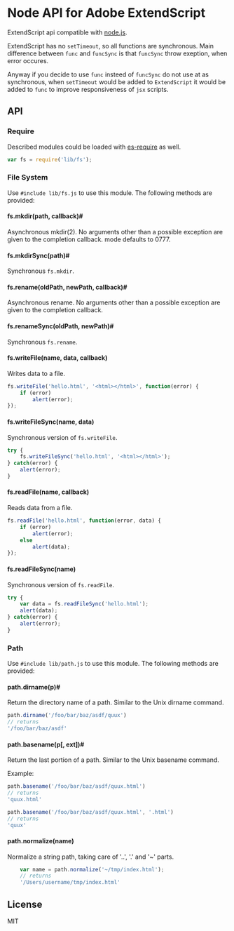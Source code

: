 # Node API for Adobe ExtendScript

ExtendScript api compatible with [node.js](http://nodejs.org "Node.js").

ExtendScript has no `setTimeout`, so all functions are synchronous.
Main difference between `func` and `funcSync` is that `funcSync`
throw exeption, when error occures.

Anyway if you decide to use `func` insteed of `funcSync` do not use at as
synchronous, when `setTimeout` would be added to `ExtendScript` it would be
added to `func` to improve responsiveness of `jsx` scripts.

## API

### Require

Described modules could be loaded with [es-require](https://github.com/coderaiser/es-require "ES Reqiure") as well.

```js
var fs = require('lib/fs');
```

### File System

Use `#include lib/fs.js` to use this module. The following methods are provided:

#### fs.mkdir(path, callback)#
Asynchronous mkdir(2). No arguments other than a possible exception are given to the completion callback. mode defaults to 0777.

#### fs.mkdirSync(path)#
Synchronous `fs.mkdir`.

#### fs.rename(oldPath, newPath, callback)#
Asynchronous rename. No arguments other than a possible exception are given to the completion callback.

#### fs.renameSync(oldPath, newPath)#
Synchronous `fs.rename`.

#### fs.writeFile(name, data, callback)

Writes data to a file.

```js
fs.writeFile('hello.html', '<html></html>', function(error) {
    if (error)
        alert(error);
});

```

#### fs.writeFileSync(name, data)

Synchronous version of `fs.writeFile`.

```js
try {
    fs.writeFileSync('hello.html', '<html></html>');
} catch(error) {
    alert(error);
}
```

#### fs.readFile(name, callback)

Reads data from a file.

```js
fs.readFile('hello.html', function(error, data) {
    if (error)
        alert(error);
    else
        alert(data);
});

```

#### fs.readFileSync(name)

Synchronous version of `fs.readFile`.

```js
try {
    var data = fs.readFileSync('hello.html');
    alert(data);
} catch(error) {
    alert(error);
}
```

### Path
Use `#include lib/path.js` to use this module. The following methods are provided:

#### path.dirname(p)#
Return the directory name of a path. Similar to the Unix dirname command.

```js
path.dirname('/foo/bar/baz/asdf/quux')
// returns
'/foo/bar/baz/asdf'
```

#### path.basename(p[, ext])#
Return the last portion of a path. Similar to the Unix basename command.

Example:

```js
path.basename('/foo/bar/baz/asdf/quux.html')
// returns
'quux.html'

path.basename('/foo/bar/baz/asdf/quux.html', '.html')
// returns
'quux'
```

#### path.normalize(name)
Normalize a string path, taking care of '..', '.' and '~' parts.

```js
    var name = path.normalize('~/tmp/index.html');
    // returns
    '/Users/username/tmp/index.html'
```

## License

MIT
